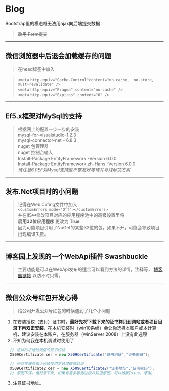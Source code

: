

# Blog 

Bootstrap里的模态框无法用ajax向后端提交数据
  > ~~改用 Form提交~~
***
## 微信浏览器中后退会加载缓存的问题  
>在head标签中加入
 
 
 >`<meta`   `http-equiv="Cache-Control"content="no-cache,  no-store, must-revalidate" />`     
 `<meta` `http-equiv="Pragma" content="no-cache" />`  
`<meta` `http-equiv="Expires" content="0" />`  
   
***
## Ef5.x框架对MySql的支持  
>根据网上的配置一步一步的安装  
 mysql-for-visualstudio-1.2.3  
 mysql-connector-net - 6.8.3  
 nuget 包管理器  
 nuget 控制台输入  
Install-Package EntityFramework -Version 6.0.0  
Install-Package EntityFramework.zh-Hans -Version 6.0.0    
_请注意6.0EF对Mysql支持度不够友好等待并寻找解决方案_  
***
## 发布.Net项目时的小问题  
> 记得在Web.Cofing文件中加入      
    `<customErrors mode="Off"></customErrors>`  
  并在IIS中修改项目对应的应用程序池中的高级设置里将  
  **启用32位应用程序**  更改为 **True**  
  因为可能项目引用了NuGet的某些32位的包，如果不开，可能会导致项目出现编译失败。  
  ***
## 博客园上发现的一个WebApi插件 Swashbuckle  
>  主要功能是可以在WebApi发布的适合可以看到方法的详情，注释等，
[博客园链接](http://www.cnblogs.com/daxnet/p/6181366.html)
以防不时只需。  
***
## 微信公众号红包开发心得  
  > 给公司开发公众号红包的时候遇到了几个小问题
  1. 在安装授权（支付）证书时，**最好先将下载下来的证书拷贝到网站或者项目目录下再双击安装**，在本机安装时（win10系统）会让你选择本账户或本计算机，建议安装在本账户，在服务器（winServer 2008）上没有此选项  
  2. 不知为何我在本机调试时使用了 
  ``` C#  
    // 这样的才通过微信的证书校验
    X509Certificate cer = new X509Certificate("证书地址","证书密码");
  ```  
  ``` C#
    // 而我在服务器上必须使用才通过微信验证
    X509Certificate2 cer = new X509Certificate2("证书地址","证书密码");
    // 原因不详，但纪录下来，如果有高手看到这段并知道原因，可以给我Issue，感谢。
  ``` 
  3. 注意证书地址。
